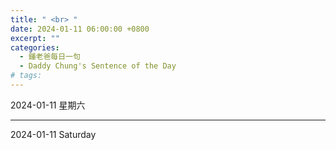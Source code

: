 ```yaml
---
title: " <br> "
date: 2024-01-11 06:00:00 +0800
excerpt: ""
categories:
  - 鍾老爸每日一句
  - Daddy Chung's Sentence of the Day
# tags:
---
```


2024-01-11 星期六

> 

---

2024-01-11 Saturday

> 
